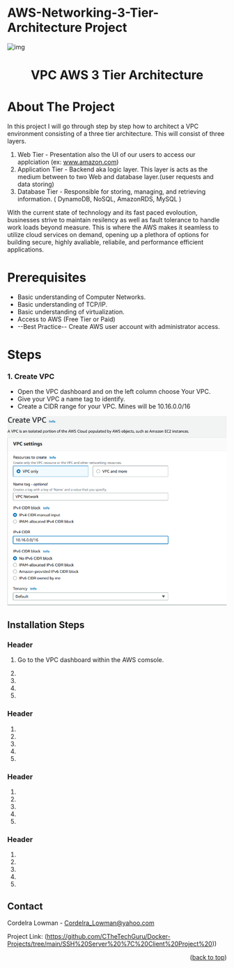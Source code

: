 # AWS-Networking-3-Tier-Architecture Project


![img]()
<h1 align="center">VPC AWS 3 Tier Architecture</h3>




<!-- PROJECT Details-->
 # About The Project

In this project I will go through step by step how to architect a VPC environment consisting of a three tier architecture. 
This will consist of three layers.
1. Web Tier - Presentation also the UI of our users to access our applciation (ex: www.amazon.com) 
2. Application Tier - Backend aka logic layer. This layer is acts as the medium between to two Web and database layer.(user requests and data storing) 
3. Database Tier - Responsible for storing, managing, and retrieving information. ( DynamoDB, NoSQL, AmazonRDS, MySQL )

With the current state of technology and its fast paced evoloution, businesses strive to 
maintain resilency as well as fault tolerance to handle work loads beyond measure. 
This is where the AWS makes it seamless to utilize cloud services on demand, opening up 
a plethora of options for building secure, highly avaliable, reliabile, and performance efficient applications.  

 # Prerequisites


* Basic understanding of Computer Networks.
* Basic understanding of TCP/IP.
* Basic understanding of virtualization.
* Access to AWS (Free Tier or Paid)
* --Best Practice-- Create AWS user account with administrator access.

# Steps

### 1. Create VPC

* Open the VPC dashboard and on the left column choose Your VPC. 
* Give your VPC a name tag to identify. 
* Create a CIDR range for your VPC. Mines will be 10.16.0.0/16





 ![](https://github.com/CTheTechGuru/AWS-Networking-3-Tier-Architecture/blob/main/images/Create%20VPC.png?raw=true)






## Installation Steps


### Header

1. Go to the VPC dashboard within the AWS comsole. 
    
2. 

3.

4.

5.

### Header

1. 
    
2. 

3.

4.

5.

### Header

1. 
    
2. 

3.

4.

5.

### Header

1. 
    
2. 

3.

4.

5.

<!-- CONTACT -->
## Contact

Cordelra Lowman - Cordelra_Lowman@yahoo.com

Project Link: (https://github.com/CTheTechGuru/Docker-Projects/tree/main/SSH%20Server%20%7C%20Client%20Project%20))

<p align="right">(<a href="#readme-top">back to top</a>)</p>






